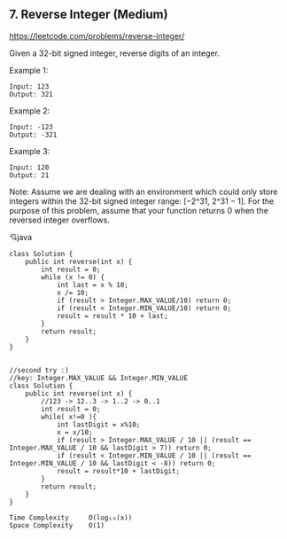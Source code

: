 ## 7. Reverse Integer (Medium)
https://leetcode.com/problems/reverse-integer/


Given a 32-bit signed integer, reverse digits of an integer.

Example 1:

    Input: 123
    Output: 321
Example 2:

    Input: -123
    Output: -321
Example 3:

    Input: 120
    Output: 21
Note:
Assume we are dealing with an environment which could only store integers within the 32-bit signed integer range: [−2^31,  2^31 − 1]. For the purpose of this problem, assume that your function returns 0 when the reversed integer overflows.

  :cupid:java
  
    class Solution {
        public int reverse(int x) {
            int result = 0;
            while (x != 0) {
                int last = x % 10;
                x /= 10;
                if (result > Integer.MAX_VALUE/10) return 0;
                if (result < Integer.MIN_VALUE/10) return 0;
                result = result * 10 + last;
            }
            return result;   
        }
    }


    //second try :)
    //key: Integer.MAX_VALUE && Integer.MIN_VALUE
    class Solution {
        public int reverse(int x) {
            //123 -> 12..3 -> 1..2 -> 0..1
            int result = 0;
            while( x!=0 ){
                int lastDigit = x%10; 
                x = x/10;
                if (result > Integer.MAX_VALUE / 10 || (result == Integer.MAX_VALUE / 10 && lastDigit > 7)) return 0;
                if (result < Integer.MIN_VALUE / 10 || (result == Integer.MIN_VALUE / 10 && lastDigit < -8)) return 0;
                result = result*10 + lastDigit; 
            }
            return result;
        }
    }

    Time Complexity	    O(log₁₀(x))
    Space Complexity	O(1)

